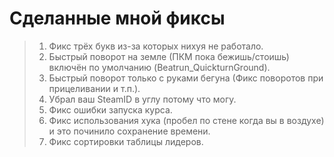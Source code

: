 # Сделанные мной фиксы
> 1. Фикс трёх букв из-за которых нихуя не работало.
> 2. Быстрый поворот на земле (ПКМ пока бежишь/стоишь) включён по умолчанию (Beatrun_QuickturnGround).
> 3. Быстрый поворот только с руками бегуна (Фикс поворотов при прицеливании и т.п.).
> 4. Убрал ваш SteamID в углу потому что могу.
> 5. Фикс ошибки запуска курса.
> 6. Фикс использования хука (пробел по стене когда вы в воздухе) и это починило сохранение времени.
> 7. Фикс сортировки таблицы лидеров.